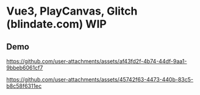 # Vue3, PlayCanvas, Glitch (blindate.com) WIP

## Demo  
https://github.com/user-attachments/assets/af43fd2f-4b74-44df-9aa1-9bbeb6061cf7  

https://github.com/user-attachments/assets/45742f63-4473-440b-83c5-b8c58f6311ec






